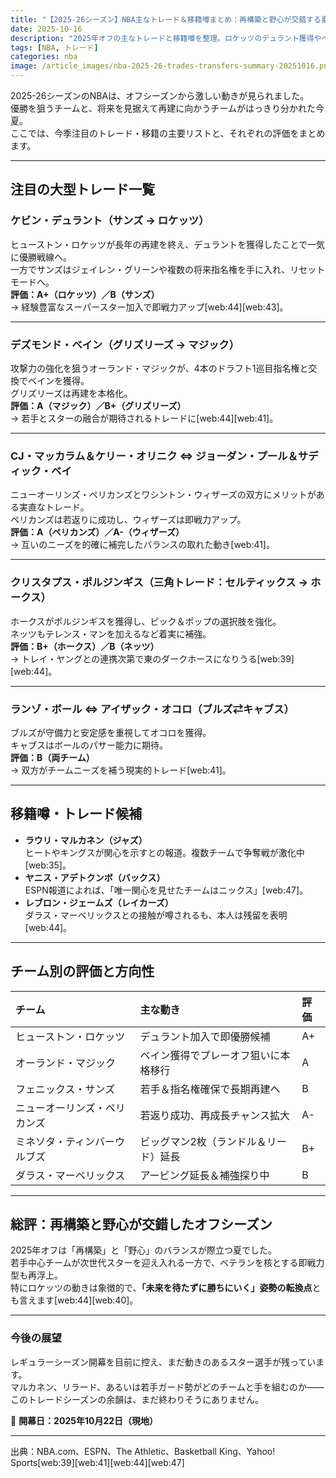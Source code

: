 ```yaml
---
title: "【2025-26シーズン】NBA主なトレード＆移籍噂まとめ：再構築と野心が交錯する夏"
date: 2025-10-16
description: "2025年オフの主なトレードと移籍噂を整理。ロケッツのデュラント獲得やベイン移籍など、各チームの動きと評価をまとめる。"
tags: [NBA, トレード]
categories: nba
image: /article_images/nba-2025-26-trades-transfers-summary-20251016.png
---
```


2025-26シーズンのNBAは、オフシーズンから激しい動きが見られました。  
優勝を狙うチームと、将来を見据えて再建に向かうチームがはっきり分かれた今夏。  
ここでは、今季注目のトレード・移籍の主要リストと、それぞれの評価をまとめます。

---

## 注目の大型トレード一覧

### ケビン・デュラント（サンズ → ロケッツ）

ヒューストン・ロケッツが長年の再建を終え、デュラントを獲得したことで一気に優勝戦線へ。  
一方でサンズはジェイレン・グリーンや複数の将来指名権を手に入れ、リセットモードへ。  
**評価：A+（ロケッツ）／B（サンズ）**  
→ 経験豊富なスーパースター加入で即戦力アップ[web:44][web:43]。

---

### デズモンド・ベイン（グリズリーズ → マジック）

攻撃力の強化を狙うオーランド・マジックが、4本のドラフト1巡目指名権と交換でベインを獲得。  
グリズリーズは再建を本格化。  
**評価：A（マジック）／B+（グリズリーズ）**  
→ 若手とスターの融合が期待されるトレードに[web:44][web:41]。

---

### CJ・マッカラム＆ケリー・オリニク ⇔ ジョーダン・プール＆サディック・ベイ

ニューオーリンズ・ペリカンズとワシントン・ウィザーズの双方にメリットがある実直なトレード。  
ペリカンズは若返りに成功し、ウィザーズは即戦力アップ。  
**評価：A（ペリカンズ）／A-（ウィザーズ）**  
→ 互いのニーズを的確に補完したバランスの取れた動き[web:41]。

---

### クリスタプス・ポルジンギス（三角トレード：セルティックス → ホークス）

ホークスがポルジンギスを獲得し、ピック＆ポップの選択肢を強化。  
ネッツもテレンス・マンを加えるなど着実に補強。  
**評価：B+（ホークス）／B（ネッツ）**  
→ トレイ・ヤングとの連携次第で東のダークホースになりうる[web:39][web:44]。

---

### ランゾ・ボール ⇔ アイザック・オコロ（ブルズ⇄キャブス）

ブルズが守備力と安定感を重視してオコロを獲得。  
キャブスはボールのパサー能力に期待。  
**評価：B（両チーム）**  
→ 双方がチームニーズを補う現実的トレード[web:41]。

---

## 移籍噂・トレード候補

- **ラウリ・マルカネン（ジャズ）**  
  ヒートやキングスが関心を示すとの報道。複数チームで争奪戦が激化中[web:35]。
- **ヤニス・アデトクンボ（バックス）**  
  ESPN報道によれば、「唯一関心を見せたチームはニックス」[web:47]。
- **レブロン・ジェームズ（レイカーズ）**  
  ダラス・マーベリックスとの接触が噂されるも、本人は残留を表明[web:44]。

---

## チーム別の評価と方向性

| チーム                       | 主な動き                              | 評価 |
| :--------------------------- | :------------------------------------ | :--- |
| ヒューストン・ロケッツ       | デュラント加入で即優勝候補            | A+   |
| オーランド・マジック         | ベイン獲得でプレーオフ狙いに本格移行  | A    |
| フェニックス・サンズ         | 若手＆指名権確保で長期再建へ          | B    |
| ニューオーリンズ・ペリカンズ | 若返り成功、再成長チャンス拡大        | A-   |
| ミネソタ・ティンバーウルブズ | ビッグマン2枚（ランドル＆リード）延長 | B+   |
| ダラス・マーベリックス       | アービング延長＆補強探り中            | B    |

---

## 総評：再構築と野心が交錯したオフシーズン

2025年オフは「再構築」と「野心」のバランスが際立つ夏でした。  
若手中心チームが次世代スターを迎え入れる一方で、ベテランを核とする即戦力型も再浮上。  
特にロケッツの動きは象徴的で、**「未来を待たずに勝ちにいく」姿勢の転換点**とも言えます[web:44][web:40]。

---

### 今後の展望

レギュラーシーズン開幕を目前に控え、まだ動きのあるスター選手が残っています。  
マルカネン、リラード、あるいは若手ガード勢がどのチームと手を組むのか――  
このトレードシーズンの余韻は、まだ終わりそうにありません。

📅 **開幕日：2025年10月22日（現地）**

---
出典：NBA.com、ESPN、The Athletic、Basketball King、Yahoo! Sports[web:39][web:41][web:44][web:47]
